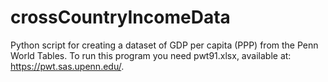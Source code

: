 # crossCountryIncomeData
Python script for creating a dataset of GDP per capita (PPP) from the Penn World Tables. To run this program you need pwt91.xlsx, available at: https://pwt.sas.upenn.edu/.
